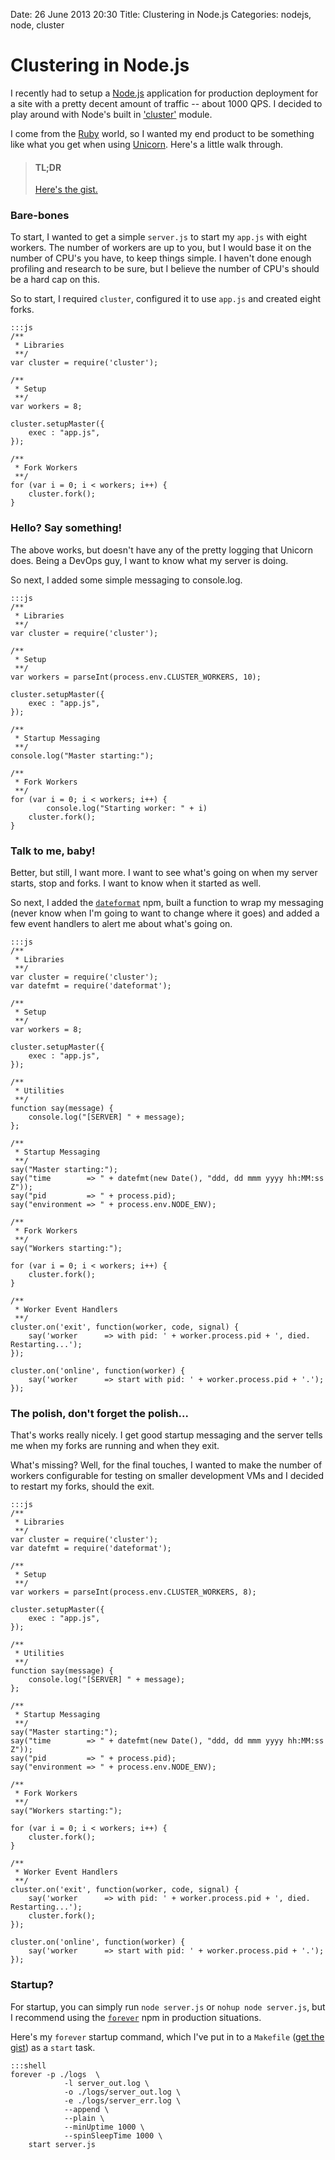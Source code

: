 Date: 26 June 2013 20:30
Title: Clustering in Node.js
Categories: nodejs, node, cluster

# Clustering in Node.js

I recently had to setup a [Node.js](/nodejs) application for production deployment for a site with a pretty decent amount of traffic -- about 1000 QPS. I decided to play around with Node's built in ['cluster'](http://nodejs.org/api/cluster.html) module. 

I come from the [Ruby](/ruby) world, so I wanted my end product to be something like what you get when using [Unicorn](/unicorn). Here's a little walk through.

> #### TL;DR
> [Here's the gist.](https://gist.github.com/jmervine/5873883)

### Bare-bones

To start, I wanted to get a simple `server.js` to start my `app.js` with eight workers. The number of workers are up to you, but I would base it on the number of CPU's you have, to keep things simple. I haven't done enough profiling and research to be sure, but I believe the number of CPU's should be a hard cap on this.

So to start, I required `cluster`, configured it to use `app.js` and created eight forks.

    :::js    
    /**
	 * Libraries
	 **/
	var cluster = require('cluster');

	/**
	 * Setup
	 **/
	var workers = 8;

	cluster.setupMaster({
	    exec : "app.js",
	});

	/**
	 * Fork Workers
	 **/
	for (var i = 0; i < workers; i++) {
	    cluster.fork();
	}

### Hello? Say something!

The above works, but doesn't have any of the pretty logging that Unicorn does. Being a DevOps guy, I want to know what my server is doing. 

So next, I added some simple messaging to console.log.

    :::js
	/**
	 * Libraries
	 **/
	var cluster = require('cluster');

	/**
	 * Setup
	 **/
	var workers = parseInt(process.env.CLUSTER_WORKERS, 10);

	cluster.setupMaster({
	    exec : "app.js",
	});

	/**
	 * Startup Messaging
	 **/
	console.log("Master starting:");

	/**
	 * Fork Workers
	 **/
	for (var i = 0; i < workers; i++) {
			console.log("Starting worker: " + i)
	    cluster.fork();
	}

### Talk to me, baby!

Better, but still, I want more. I want to see what's going on when my server starts, stop and forks. I want to know when it started as well.

So next, I added the [`dateformat`](https://npmjs.org/package/dateformat) npm, built a function to wrap my messaging (never know when I'm going to want to change where it goes) and added a few event handlers to alert me about what's going on.

    :::js
	/**
	 * Libraries
	 **/
	var cluster = require('cluster');
	var datefmt = require('dateformat');

	/**
	 * Setup
	 **/
	var workers = 8;

	cluster.setupMaster({
	    exec : "app.js",
	});

	/**
	 * Utilities
	 **/
	function say(message) {
	    console.log("[SERVER] " + message);
	};

	/**
	 * Startup Messaging
	 **/
	say("Master starting:");
	say("time        => " + datefmt(new Date(), "ddd, dd mmm yyyy hh:MM:ss Z"));
	say("pid         => " + process.pid);
	say("environment => " + process.env.NODE_ENV);

	/**
	 * Fork Workers
	 **/
	say("Workers starting:");

	for (var i = 0; i < workers; i++) {
	    cluster.fork();
	}

	/**
	 * Worker Event Handlers
	 **/
	cluster.on('exit', function(worker, code, signal) {
	    say('worker      => with pid: ' + worker.process.pid + ', died. Restarting...');
	});

	cluster.on('online', function(worker) {
	    say('worker      => start with pid: ' + worker.process.pid + '.');
	});

### The polish, don't forget the polish...

That's works really nicely. I get good startup messaging and the server tells me when my forks are running and when they exit.

What's missing? Well, for the final touches, I wanted to make the number of workers configurable for testing on smaller development VMs and I decided to restart my forks, should the exit.

    :::js
    /**
	 * Libraries
	 **/
	var cluster = require('cluster');
	var datefmt = require('dateformat');

	/**
	 * Setup
	 **/
	var workers = parseInt(process.env.CLUSTER_WORKERS, 8);

	cluster.setupMaster({
	    exec : "app.js",
	});

	/**
	 * Utilities
	 **/
	function say(message) {
	    console.log("[SERVER] " + message);
	};

	/**
	 * Startup Messaging
	 **/
	say("Master starting:");
	say("time        => " + datefmt(new Date(), "ddd, dd mmm yyyy hh:MM:ss Z"));
	say("pid         => " + process.pid);
	say("environment => " + process.env.NODE_ENV);

	/**
	 * Fork Workers
	 **/
	say("Workers starting:");

	for (var i = 0; i < workers; i++) {
	    cluster.fork();
	}

	/**
	 * Worker Event Handlers
	 **/
	cluster.on('exit', function(worker, code, signal) {
	    say('worker      => with pid: ' + worker.process.pid + ', died. Restarting...');
	    cluster.fork();
	});

	cluster.on('online', function(worker) {
	    say('worker      => start with pid: ' + worker.process.pid + '.');
	});

### Startup?

For startup, you can simply run `node server.js` or `nohup node server.js`, but I recommend using the [`forever`](https://npmjs.org/package/forever) npm in production situations.

Here's my `forever` startup command, which I've put in to a `Makefile` ([get the gist](https://gist.github.com/jmervine/5873934)) as a `start` task.

    :::shell
    forever -p ./logs  \
            	-l server_out.log \
            	-o ./logs/server_out.log \
            	-e ./logs/server_err.log \
            	--append \
            	--plain \
            	--minUptime 1000 \
            	--spinSleepTime 1000 \
        start server.js

